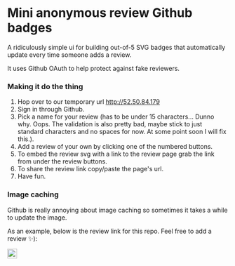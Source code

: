 # Mini anonymous review Github badges

A ridiculously simple ui for building out-of-5 SVG badges that automatically update every time someone adds a review.

It uses Github OAuth to help protect against fake reviewers.

### Making it do the thing

1. Hop over to our temporary url http://52.50.84.179 
1. Sign in through Github.
1. Pick a name for your review (has to be under 15 characters... Dunno why. Oops. The validation is also pretty bad, maybe stick to just standard characters and no spaces for now. At some point soon I will fix this.).
1. Add a review of your own by clicking one of the numbered buttons.
1. To embed the review svg with a link to the review page grab the link from under the review buttons.
1. To share the review link copy/paste the page's url.
1. Have fun.

### Image caching

Github is really annoying about image caching so sometimes it takes a while to update the image.

As an example, below is the review link for this repo. Feel free to add a review :sparkles:):

<a href='http://52.50.84.179/badge/mini%20reviews'><img src='http://52.50.84.179/badge-svg/mini%20reviews.svg' alt='rating badge' height='22' /></a>
